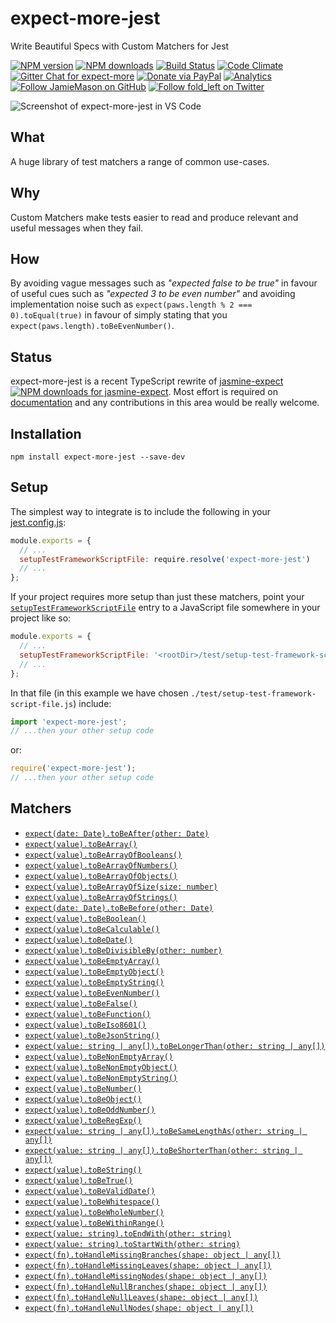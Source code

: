 # expect-more-jest

Write Beautiful Specs with Custom Matchers for Jest

[![NPM version](http://img.shields.io/npm/v/expect-more-jest.svg?style=flat-square)](https://www.npmjs.com/package/expect-more-jest)
[![NPM downloads](http://img.shields.io/npm/dm/expect-more-jest.svg?style=flat-square)](https://www.npmjs.com/package/expect-more-jest)
[![Build Status](http://img.shields.io/travis/JamieMason/expect-more/master.svg?style=flat-square)](https://travis-ci.org/JamieMason/expect-more)
[![Code Climate](https://img.shields.io/codeclimate/github/JamieMason/expect-more.svg?style=flat-square)](https://codeclimate.com/github/JamieMason/expect-more)
[![Gitter Chat for expect-more](https://badges.gitter.im/Join%20Chat.svg)](https://gitter.im/JamieMason/expect-more)
[![Donate via PayPal](https://img.shields.io/badge/donate-paypal-blue.svg)](https://www.paypal.me/foldleft)
[![Analytics](https://ga-beacon.appspot.com/UA-45466560-5/expect-more-jest?flat&useReferer)](https://github.com/igrigorik/ga-beacon)
[![Follow JamieMason on GitHub](https://img.shields.io/github/followers/JamieMason.svg?style=social&label=Follow)](https://github.com/JamieMason)
[![Follow fold_left on Twitter](https://img.shields.io/twitter/follow/fold_left.svg?style=social&label=Follow)](https://twitter.com/fold_left)

![Screenshot of expect-more-jest in VS Code](https://s14.postimg.org/howowt129/expect-more-jest.png)

## What

A huge library of test matchers a range of common use-cases.

## Why

Custom Matchers make tests easier to read and produce relevant and useful messages when they fail.

## How

By avoiding vague messages such as _"expected false to be true"_ in favour of useful cues such as _"expected 3 to be
even number"_ and avoiding implementation noise such as `expect(paws.length % 2 === 0).toEqual(true)` in favour of
simply stating that you `expect(paws.length).toBeEvenNumber()`.

## Status

expect-more-jest is a recent TypeScript rewrite of [jasmine-expect][jasmine-expect]
[![NPM downloads for jasmine-expect](http://img.shields.io/npm/dm/jasmine-expect.svg?style=flat-square)](https://www.npmjs.com/package/jasmine-expect).
Most effort is required on [documentation][documentation] and any contributions in this area would be really welcome.

## Installation

```
npm install expect-more-jest --save-dev
```

## Setup

The simplest way to integrate is to include the following in your [jest.config.js][jest-config]:

```js
module.exports = {
  // ...
  setupTestFrameworkScriptFile: require.resolve('expect-more-jest')
  // ...
};
```

If your project requires more setup than just these matchers, point your
[`setupTestFrameworkScriptFile`][setup-test-framework-script-file] entry to a JavaScript file somewhere in your project
like so:

```js
module.exports = {
  // ...
  setupTestFrameworkScriptFile: '<rootDir>/test/setup-test-framework-script-file.js'
  // ...
};
```

In that file (in this example we have chosen `./test/setup-test-framework-script-file.js`) include:

```js
import 'expect-more-jest';
// ...then your other setup code
```

or:

```js
require('expect-more-jest');
// ...then your other setup code
```

## Matchers

- [`expect(date: Date).toBeAfter(other: Date)`](https://github.com/JamieMason/expect-more/blob/master/packages/expect-more-jest/docs/matchers/to-be-after.md)
- [`expect(value).toBeArray()`](https://github.com/JamieMason/expect-more/blob/master/packages/expect-more-jest/docs/matchers/to-be-array.md)
- [`expect(value).toBeArrayOfBooleans()`](https://github.com/JamieMason/expect-more/blob/master/packages/expect-more-jest/docs/matchers/to-be-array-of-booleans.md)
- [`expect(value).toBeArrayOfNumbers()`](https://github.com/JamieMason/expect-more/blob/master/packages/expect-more-jest/docs/matchers/to-be-array-of-numbers.md)
- [`expect(value).toBeArrayOfObjects()`](https://github.com/JamieMason/expect-more/blob/master/packages/expect-more-jest/docs/matchers/to-be-array-of-objects.md)
- [`expect(value).toBeArrayOfSize(size: number)`](https://github.com/JamieMason/expect-more/blob/master/packages/expect-more-jest/docs/matchers/to-be-array-of-size.md)
- [`expect(value).toBeArrayOfStrings()`](https://github.com/JamieMason/expect-more/blob/master/packages/expect-more-jest/docs/matchers/to-be-array-of-strings.md)
- [`expect(date: Date).toBeBefore(other: Date)`](https://github.com/JamieMason/expect-more/blob/master/packages/expect-more-jest/docs/matchers/to-be-before.md)
- [`expect(value).toBeBoolean()`](https://github.com/JamieMason/expect-more/blob/master/packages/expect-more-jest/docs/matchers/to-be-boolean.md)
- [`expect(value).toBeCalculable()`](https://github.com/JamieMason/expect-more/blob/master/packages/expect-more-jest/docs/matchers/to-be-calculable.md)
- [`expect(value).toBeDate()`](https://github.com/JamieMason/expect-more/blob/master/packages/expect-more-jest/docs/matchers/to-be-date.md)
- [`expect(value).toBeDivisibleBy(other: number)`](https://github.com/JamieMason/expect-more/blob/master/packages/expect-more-jest/docs/matchers/to-be-divisible-by.md)
- [`expect(value).toBeEmptyArray()`](https://github.com/JamieMason/expect-more/blob/master/packages/expect-more-jest/docs/matchers/to-be-empty-array.md)
- [`expect(value).toBeEmptyObject()`](https://github.com/JamieMason/expect-more/blob/master/packages/expect-more-jest/docs/matchers/to-be-empty-object.md)
- [`expect(value).toBeEmptyString()`](https://github.com/JamieMason/expect-more/blob/master/packages/expect-more-jest/docs/matchers/to-be-empty-string.md)
- [`expect(value).toBeEvenNumber()`](https://github.com/JamieMason/expect-more/blob/master/packages/expect-more-jest/docs/matchers/to-be-even-number.md)
- [`expect(value).toBeFalse()`](https://github.com/JamieMason/expect-more/blob/master/packages/expect-more-jest/docs/matchers/to-be-false.md)
- [`expect(value).toBeFunction()`](https://github.com/JamieMason/expect-more/blob/master/packages/expect-more-jest/docs/matchers/to-be-function.md)
- [`expect(value).toBeIso8601()`](https://github.com/JamieMason/expect-more/blob/master/packages/expect-more-jest/docs/matchers/to-be-iso8601.md)
- [`expect(value).toBeJsonString()`](https://github.com/JamieMason/expect-more/blob/master/packages/expect-more-jest/docs/matchers/to-be-json-string.md)
- [`expect(value: string | any[]).toBeLongerThan(other: string | any[])`](https://github.com/JamieMason/expect-more/blob/master/packages/expect-more-jest/docs/matchers/to-be-longer-than.md)
- [`expect(value).toBeNonEmptyArray()`](https://github.com/JamieMason/expect-more/blob/master/packages/expect-more-jest/docs/matchers/to-be-non-empty-array.md)
- [`expect(value).toBeNonEmptyObject()`](https://github.com/JamieMason/expect-more/blob/master/packages/expect-more-jest/docs/matchers/to-be-non-empty-object.md)
- [`expect(value).toBeNonEmptyString()`](https://github.com/JamieMason/expect-more/blob/master/packages/expect-more-jest/docs/matchers/to-be-non-empty-string.md)
- [`expect(value).toBeNumber()`](https://github.com/JamieMason/expect-more/blob/master/packages/expect-more-jest/docs/matchers/to-be-number.md)
- [`expect(value).toBeObject()`](https://github.com/JamieMason/expect-more/blob/master/packages/expect-more-jest/docs/matchers/to-be-object.md)
- [`expect(value).toBeOddNumber()`](https://github.com/JamieMason/expect-more/blob/master/packages/expect-more-jest/docs/matchers/to-be-odd-number.md)
- [`expect(value).toBeRegExp()`](https://github.com/JamieMason/expect-more/blob/master/packages/expect-more-jest/docs/matchers/to-be-reg-exp.md)
- [`expect(value: string | any[]).toBeSameLengthAs(other: string | any[])`](https://github.com/JamieMason/expect-more/blob/master/packages/expect-more-jest/docs/matchers/to-be-same-length-as.md)
- [`expect(value: string | any[]).toBeShorterThan(other: string | any[])`](https://github.com/JamieMason/expect-more/blob/master/packages/expect-more-jest/docs/matchers/to-be-shorter-than.md)
- [`expect(value).toBeString()`](https://github.com/JamieMason/expect-more/blob/master/packages/expect-more-jest/docs/matchers/to-be-string.md)
- [`expect(value).toBeTrue()`](https://github.com/JamieMason/expect-more/blob/master/packages/expect-more-jest/docs/matchers/to-be-true.md)
- [`expect(value).toBeValidDate()`](https://github.com/JamieMason/expect-more/blob/master/packages/expect-more-jest/docs/matchers/to-be-valid-date.md)
- [`expect(value).toBeWhitespace()`](https://github.com/JamieMason/expect-more/blob/master/packages/expect-more-jest/docs/matchers/to-be-whitespace.md)
- [`expect(value).toBeWholeNumber()`](https://github.com/JamieMason/expect-more/blob/master/packages/expect-more-jest/docs/matchers/to-be-whole-number.md)
- [`expect(value).toBeWithinRange()`](https://github.com/JamieMason/expect-more/blob/master/packages/expect-more-jest/docs/matchers/to-be-within-range.md)
- [`expect(value: string).toEndWith(other: string)`](https://github.com/JamieMason/expect-more/blob/master/packages/expect-more-jest/docs/matchers/to-end-with.md)
- [`expect(value: string).toStartWith(other: string)`](https://github.com/JamieMason/expect-more/blob/master/packages/expect-more-jest/docs/matchers/to-start-with.md)
- [`expect(fn).toHandleMissingBranches(shape: object | any[])`](https://github.com/JamieMason/expect-more/blob/master/packages/expect-more-jest/docs/matchers/to-handle-missing-branches.md)
- [`expect(fn).toHandleMissingLeaves(shape: object | any[])`](https://github.com/JamieMason/expect-more/blob/master/packages/expect-more-jest/docs/matchers/to-handle-missing-leaves.md)
- [`expect(fn).toHandleMissingNodes(shape: object | any[])`](https://github.com/JamieMason/expect-more/blob/master/packages/expect-more-jest/docs/matchers/to-handle-missing-nodes.md)
- [`expect(fn).toHandleNullBranches(shape: object | any[])`](https://github.com/JamieMason/expect-more/blob/master/packages/expect-more-jest/docs/matchers/to-handle-null-branches.md)
- [`expect(fn).toHandleNullLeaves(shape: object | any[])`](https://github.com/JamieMason/expect-more/blob/master/packages/expect-more-jest/docs/matchers/to-handle-null-leaves.md)
- [`expect(fn).toHandleNullNodes(shape: object | any[])`](https://github.com/JamieMason/expect-more/blob/master/packages/expect-more-jest/docs/matchers/to-handle-null-nodes.md)

<!-- Links -->

[documentation]: https://github.com/JamieMason/expect-more/tree/master/packages/expect-more-jest/docs
[jasmine-expect]: https://github.com/JamieMason/Jasmine-Matchers#readme
[jest-config]: https://facebook.github.io/jest/docs/en/configuration.html
[jest]: http://facebook.github.io/jest
[setup-test-framework-script-file]:
  https://facebook.github.io/jest/docs/en/configuration.html#setuptestframeworkscriptfile-string
